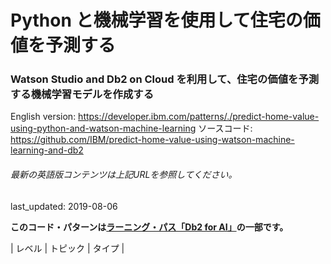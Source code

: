 # Python と機械学習を使用して住宅の価値を予測する

### Watson Studio and Db2 on Cloud を利用して、住宅の価値を予測する機械学習モデルを作成する

English version: https://developer.ibm.com/patterns/./predict-home-value-using-python-and-watson-machine-learning
  ソースコード: https://github.com/IBM/predict-home-value-using-watson-machine-learning-and-db2

###### 最新の英語版コンテンツは上記URLを参照してください。
last_updated: 2019-08-06

 
**このコード・パターンは[ラーニング・パス「Db2 for AI」](https://developer.ibm.com/series/learning-path-db2-artificial-intelligence/)の一部です。**

| レベル | トピック | タイプ |

